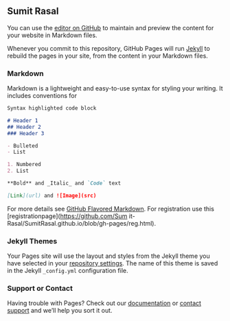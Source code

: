 ## Sumit Rasal

You can use the [editor on GitHub](https://github.com/Sumit-Rasal/SumitRasal.github.io/edit/gh-pages/index.md) to maintain and preview the content for your website in Markdown files.

Whenever you commit to this repository, GitHub Pages will run [Jekyll](https://jekyllrb.com/) to rebuild the pages in your site, from the content in your Markdown files.

### Markdown

Markdown is a lightweight and easy-to-use syntax for styling your writing. It includes conventions for

```markdown
Syntax highlighted code block

# Header 1
## Header 2
### Header 3

- Bulleted
- List

1. Numbered
2. List

**Bold** and _Italic_ and `Code` text

[Link](url) and ![Image](src)
```

For more details see [GitHub Flavored Markdown](https://guides.github.com/features/mastering-markdown/).
For registration use this [registrationpage](https://github.com/Sum   it-Rasal/SumitRasal.github.io/blob/gh-pages/reg.html).
### Jekyll Themes

Your Pages site will use the layout and styles from the Jekyll theme you have selected in your [repository settings](https://github.com/Sumit-Rasal/SumitRasal.github.io/settings). The name of this theme is saved in the Jekyll `_config.yml` configuration file.

### Support or Contact

Having trouble with Pages? Check out our [documentation](https://docs.github.com/categories/github-pages-basics/) or [contact support](https://github.com/contact) and we’ll help you sort it out.
